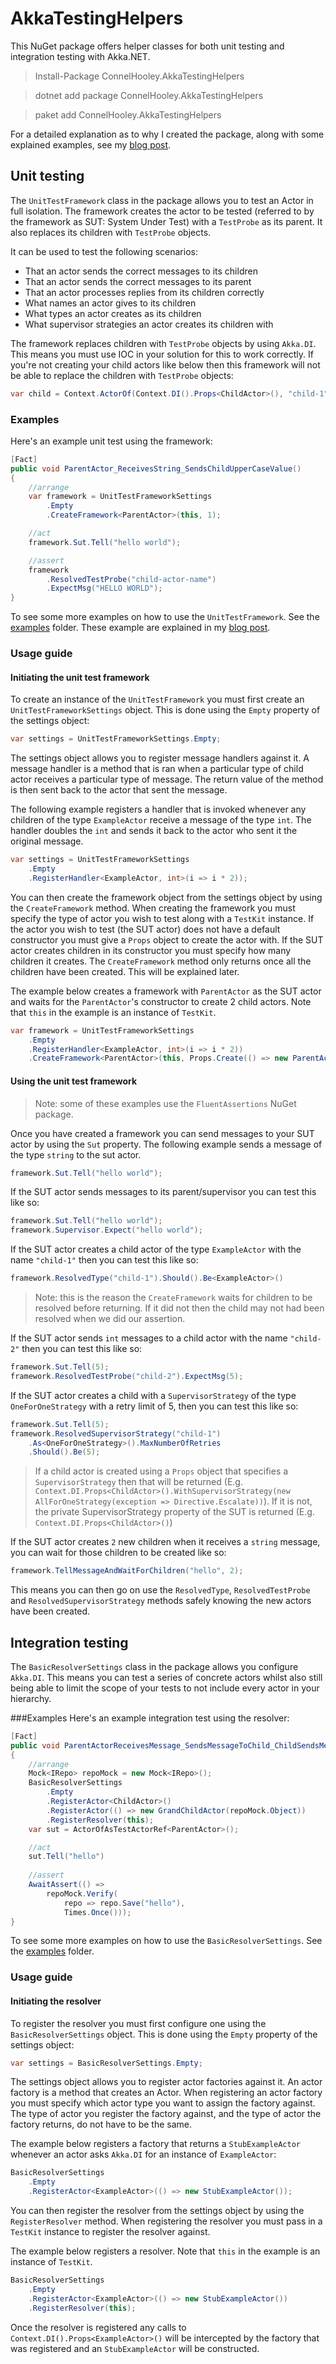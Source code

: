 # AkkaTestingHelpers
This NuGet package offers helper classes for both unit testing and integration testing with Akka.NET.

> Install-Package ConnelHooley.AkkaTestingHelpers

> dotnet add package ConnelHooley.AkkaTestingHelpers

> paket add ConnelHooley.AkkaTestingHelpers

For a detailed explanation as to why I created the package, along with some explained examples, see my [blog post](http://connelhooley.uk/blog/2017/09/30/introducing-akka-testing-helpers-di).

## Unit testing
The `UnitTestFramework` class in the package allows you to test an Actor in full isolation. The framework creates the actor to be tested (referred to by the framework as SUT: System Under Test) with a `TestProbe` as its parent. It also replaces its children with `TestProbe` objects.

It can be used to test the following scenarios:
- That an actor sends the correct messages to its children
- That an actor sends the correct messages to its parent
- That an actor processes replies from its children correctly
- What names an actor gives to its children
- What types an actor creates as its children
- What supervisor strategies an actor creates its children with

The framework replaces children with `TestProbe` objects by using `Akka.DI`. This means you must use IOC in your solution for this to work correctly. If you're not creating your child actors like below then this framework will not be able to replace the children with `TestProbe` objects:

``` csharp
var child = Context.ActorOf(Context.DI().Props<ChildActor>(), "child-1");
```

### Examples
Here's an example unit test using the framework:

``` csharp
[Fact]
public void ParentActor_ReceivesString_SendsChildUpperCaseValue()
{
    //arrange
    var framework = UnitTestFrameworkSettings
        .Empty
        .CreateFramework<ParentActor>(this, 1);

    //act
    framework.Sut.Tell("hello world");

    //assert
    framework
        .ResolvedTestProbe("child-actor-name")
        .ExpectMsg("HELLO WORLD");
}
```

To see some more examples on how to use the `UnitTestFramework`. See the [examples](AkkaTestingHelpers.MediumTests/UnitTestFrameworkTests/Examples) folder. These example are explained in my [blog post](http://connelhooley.uk/blog/2017/09/30/introducing-akka-testing-helpers-di).

### Usage guide
#### Initiating the unit test framework
To create an instance of the `UnitTestFramework` you must first create an `UnitTestFrameworkSettings` object. This is done using the `Empty` property of the settings object:

``` csharp
var settings = UnitTestFrameworkSettings.Empty;
```

The settings object allows you to register message handlers against it. A message handler is a method that is ran when a particular type of child actor receives a particular type of message. The return value of the method is then sent back to the actor that sent the message.

The following example registers a handler that is invoked whenever any children of the type `ExampleActor` receive a message of the type `int`. The handler doubles the `int` and sends it back to the actor who sent it the original message.

``` csharp
var settings = UnitTestFrameworkSettings
    .Empty
    .RegisterHandler<ExampleActor, int>(i => i * 2));
```

You can then create the framework object from the settings object by using the `CreateFramework` method. When creating the framework you must specify the type of actor you wish to test along with a `TestKit` instance. If the actor you wish to test (the SUT actor) does not have a default constructor you must give a `Props` object to create the actor with. If the SUT actor creates children in its constructor you must specify how many children it creates. The `CreateFramework` method only returns once all the children have been created. This will be explained later.

The example below creates a framework with `ParentActor` as the SUT actor and waits for the `ParentActor`'s constructor to create 2 child actors. Note that `this` in the example is an instance of `TestKit`.

``` csharp
var framework = UnitTestFrameworkSettings
    .Empty
    .RegisterHandler<ExampleActor, int>(i => i * 2))
    .CreateFramework<ParentActor>(this, Props.Create(() => new ParentActor(), 2));
```

#### Using the unit test framework
> Note: some of these examples use the `FluentAssertions` NuGet package.

Once you have created a framework you can send messages to your SUT actor by using the `Sut` property. The following example sends a message of the type `string` to the sut actor.
``` csharp
framework.Sut.Tell("hello world");
```

If the SUT actor sends messages to its parent/supervisor you can test this like so:
``` csharp
framework.Sut.Tell("hello world");
framework.Supervisor.Expect("hello world");
```

If the SUT actor creates a child actor of the type `ExampleActor` with the name `"child-1"` then you can test this like so:
``` csharp
framework.ResolvedType("child-1").Should().Be<ExampleActor>()
```

> Note: this is the reason the `CreateFramework` waits for children to be resolved before returning. If it did not then the child may not had been resolved when we did our assertion.

If the SUT actor sends `int` messages to a child actor with the name `"child-2"` then you can test this like so:
``` csharp
framework.Sut.Tell(5);
framework.ResolvedTestProbe("child-2").ExpectMsg(5);
```

If the SUT actor creates a child with a `SupervisorStrategy` of the type `OneForOneStrategy` with a retry limit of 5, then you can test this like so:
``` csharp
framework.Sut.Tell(5);
framework.ResolvedSupervisorStrategy("child-1")
    .As<OneForOneStrategy>().MaxNumberOfRetries
    .Should().Be(5);
```

> If a child actor is created using a `Props` object that specifies a `SupervisorStrategy` then that will be returned (E.g. `Context.DI.Props<ChildActor>().WithSupervisorStrategy(new AllForOneStrategy(exception => Directive.Escalate))`). If it is not, the private SupervisorStrategy property of the SUT is returned (E.g. `Context.DI.Props<ChildActor>()`)

If the SUT actor creates `2` new children when it receives a `string` message, you can wait for those children to be created like so:

``` csharp
framework.TellMessageAndWaitForChildren("hello", 2);
```

This means you can then go on use the `ResolvedType`, `ResolvedTestProbe` and `ResolvedSupervisorStrategy` methods safely knowing the new actors have been created.

## Integration testing
The `BasicResolverSettings` class in the package allows you configure `Akka.DI`.  This means you can test a series of concrete actors whilst also still being able to limit the scope of your tests to not include every actor in your hierarchy.

###Examples
Here's an example integration test using the resolver:

``` csharp
[Fact]
public void ParentActorReceivesMessage_SendsMessageToChild_ChildSendsMessageToGrandChild_GrandChildSavesMessageInRepo()
{
    //arrange
    Mock<IRepo> repoMock = new Mock<IRepo>();
    BasicResolverSettings
        .Empty
        .RegisterActor<ChildActor>()
        .RegisterActor(() => new GrandChildActor(repoMock.Object))
        .RegisterResolver(this);
    var sut = ActorOfAsTestActorRef<ParentActor>();

    //act
    sut.Tell("hello")
    
    //assert
    AwaitAssert(() =>
        repoMock.Verify(
            repo => repo.Save("hello"),
            Times.Once()));
}
```

To see some more examples on how to use the `BasicResolverSettings`. See the [examples](AkkaTestingHelpers.MediumTests/BasicResolverSettingsTests/Examples) folder.

### Usage guide
#### Initiating the resolver
To register the resolver you must first configure one using the `BasicResolverSettings` object. This is done using the `Empty` property of the settings object:

``` csharp
var settings = BasicResolverSettings.Empty;
```

The settings object allows you to register actor factories against it. An actor factory is a method that creates an Actor. When registering an actor factory you must specify which actor type you want to assign the factory against. The type of actor you register the factory against, and the type of actor the factory returns, do not have to be the same.

The example below registers a factory that returns a `StubExampleActor` whenever an actor asks `Akka.DI` for an instance of `ExampleActor`:

``` csharp
BasicResolverSettings
    .Empty
    .RegisterActor<ExampleActor>(() => new StubExampleActor());
```

You can then register the resolver from the settings object by using the `RegisterResolver` method. When registering the resolver you must pass in a `TestKit` instance to register the resolver against.

The example below registers a resolver. Note that `this` in the example is an instance of `TestKit`.

``` csharp
BasicResolverSettings
    .Empty
    .RegisterActor<ExampleActor>(() => new StubExampleActor())
    .RegisterResolver(this);
```

Once the resolver is registered any calls to `Context.DI().Props<ExampleActor>()` will be intercepted by the factory that was registered and an `StubExampleActor` will be constructed.
